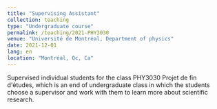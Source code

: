 ```yaml
---
title: "Supervising Assistant"
collection: teaching
type: "Undergraduate course"
permalink: /teaching/2021-PHY3030
venue: "Université de Montréal, Department of physics"
date: 2021-12-01
lang: en
location: "Montréal, Qc, Ca"
---
```


Supervised individual students for the class PHY3030 Projet de fin d'études, which is an end of undergraduate class in which the students choose a supervisor and work with them to learn more about scientific research.<br>



